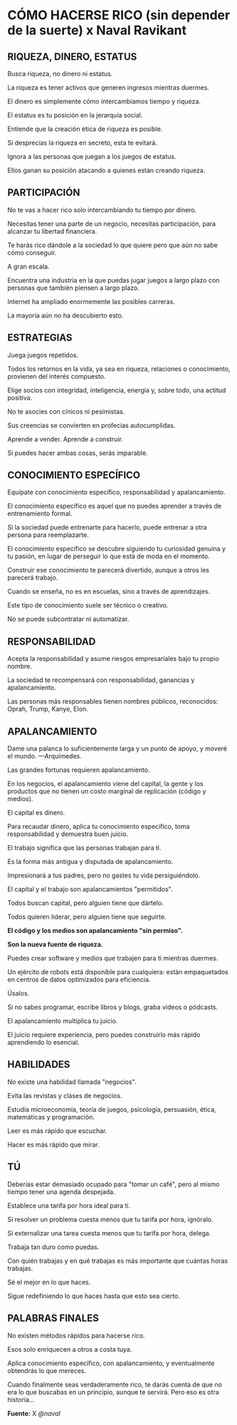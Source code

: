# CÓMO HACERSE RICO (sin depender de la suerte) x Naval Ravikant

## RIQUEZA, DINERO, ESTATUS

Busca riqueza, no dinero ni estatus.

La riqueza es tener activos que generen ingresos mientras duermes.

El dinero es simplemente cómo intercambiamos tiempo y riqueza.

El estatus es tu posición en la jerarquía social.

Entiende que la creación ética de riqueza es posible.

Si desprecias la riqueza en secreto, esta te evitará.

Ignora a las personas que juegan a los juegos de estatus.

Ellos ganan su posición atacando a quienes están creando riqueza.

## PARTICIPACIÓN

No te vas a hacer rico solo intercambiando tu tiempo por dinero.

Necesitas tener una parte de un negocio, necesitas participación, para alcanzar tu libertad financiera.

Te harás rico dándole a la sociedad lo que quiere pero que aún no sabe cómo conseguir.

A gran escala.

Encuentra una industria en la que puedas jugar juegos a largo plazo con personas que también piensen a largo plazo.

Internet ha ampliado enormemente las posibles carreras.

La mayoría aún no ha descubierto esto.

## ESTRATEGIAS

Juega juegos repetidos.

Todos los retornos en la vida, ya sea en riqueza, relaciones o conocimiento, provienen del interés compuesto.

Elige socios con integridad, inteligencia, energía y, sobre todo, una actitud positiva.

No te asocies con cínicos ni pesimistas.

Sus creencias se convierten en profecías autocumplidas.

Aprende a vender. Aprende a construir.

Si puedes hacer ambas cosas, serás imparable.

## CONOCIMIENTO ESPECÍFICO

Equípate con conocimiento específico, responsabilidad y apalancamiento.

El conocimiento específico es aquel que no puedes aprender a través de entrenamiento formal.

Si la sociedad puede entrenarte para hacerlo, puede entrenar a otra persona para reemplazarte.

El conocimiento específico se descubre siguiendo tu curiosidad genuina y tu pasión, en lugar de perseguir lo que está de moda en el momento.

Construir ese conocimiento te parecerá divertido, aunque a otros les parecerá trabajo.

Cuando se enseña, no es en escuelas, sino a través de aprendizajes.

Este tipo de conocimiento suele ser técnico o creativo.

No se puede subcontratar ni automatizar.

## RESPONSABILIDAD

Acepta la responsabilidad y asume riesgos empresariales bajo tu propio nombre.

La sociedad te recompensará con responsabilidad, ganancias y apalancamiento.

Las personas más responsables tienen nombres públicos, reconocidos: Oprah, Trump, Kanye, Elon.

## APALANCAMIENTO

Dame una palanca lo suficientemente larga y un punto de apoyo, y moveré el mundo. —Arquímedes.

Las grandes fortunas requieren apalancamiento.

En los negocios, el apalancamiento viene del capital, la gente y los productos que no tienen un costo marginal de replicación (código y medios).

El capital es dinero.

Para recaudar dinero, aplica tu conocimiento específico, toma responsabilidad y demuestra buen juicio.

El trabajo significa que las personas trabajan para ti.

Es la forma más antigua y disputada de apalancamiento.

Impresionará a tus padres, pero no gastes tu vida persiguiéndolo.

El capital y el trabajo son apalancamientos "permitidos".

Todos buscan capital, pero alguien tiene que dártelo.

Todos quieren liderar, pero alguien tiene que seguirte.

**El código y los medios son apalancamiento "sin permiso".**

**Son la nueva fuente de riqueza.**

Puedes crear software y medios que trabajen para ti mientras duermes.

Un ejército de robots está disponible para cualquiera: están empaquetados en centros de datos optimizados para eficiencia.

Úsalos.

Si no sabes programar, escribe libros y blogs, graba videos o pódcasts.

El apalancamiento multiplica tu juicio.

El juicio requiere experiencia, pero puedes construirlo más rápido aprendiendo lo esencial.

## HABILIDADES

No existe una habilidad llamada "negocios".

Evita las revistas y clases de negocios.

Estudia microeconomía, teoría de juegos, psicología, persuasión, ética, matemáticas y programación.

Leer es más rápido que escuchar.

Hacer es más rápido que mirar.

## TÚ

Deberías estar demasiado ocupado para "tomar un café", pero al mismo tiempo tener una agenda despejada.

Establece una tarifa por hora ideal para ti.

Si resolver un problema cuesta menos que tu tarifa por hora, ignóralo.

Si externalizar una tarea cuesta menos que tu tarifa por hora, delega.

Trabaja tan duro como puedas.

Con quién trabajas y en qué trabajas es más importante que cuántas horas trabajas.

Sé el mejor en lo que haces.

Sigue redefiniendo lo que haces hasta que esto sea cierto.

## PALABRAS FINALES

No existen métodos rápidos para hacerse rico.

Esos solo enriquecen a otros a costa tuya.

Aplica conocimiento específico, con apalancamiento, y eventualmente obtendrás lo que mereces.

Cuando finalmente seas verdaderamente rico, te darás cuenta de que no era lo que buscabas en un principio, aunque te servirá. Pero eso es otra historia...

**Fuente:** X *@naval*